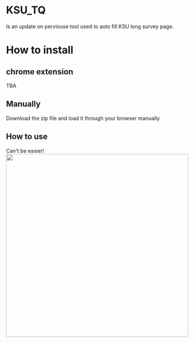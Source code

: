 # KSU_TQ
Is an update on perviouse tool used to auto fill KSU long survey page.

# How to install
## chrome extension
TBA
## Manually
Download the zip file and load it through your browser manually 
## How to use
Can't be easier!
<img src="https://i.imgur.com/O3bf8QM.gif" width="500"/>
